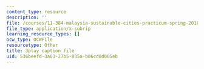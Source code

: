 ```yaml
---
content_type: resource
description: ''
file: /courses/11-384-malaysia-sustainable-cities-practicum-spring-2018/536beefd3a0327b5835ab06cd0d005eb_hP9FIMolHEA.srt
file_type: application/x-subrip
learning_resource_types: []
ocw_type: OCWFile
resourcetype: Other
title: 3play caption file
uid: 536beefd-3a03-27b5-835a-b06cd0d005eb
---
```

